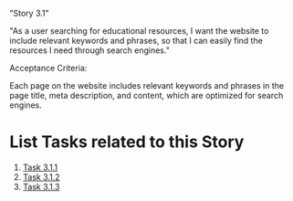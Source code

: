 "Story 3.1"

"As a user searching for educational resources, I want the website to include relevant keywords and phrases, so that I can easily find the resources I need through search engines."

Acceptance Criteria:

Each page on the website includes relevant keywords and phrases in the page title, meta description, and content, which are optimized for search engines.


# List Tasks related to this Story
1. [Task 3.1.1](documentation/theme_1/initiatives/Epics/Stories/Tasks/Task_3.1.1.md)
2. [Task 3.1.2](documentation/theme_1/initiatives/Epics/Stories/Tasks/Task_3.1.2.md)
3. [Task 3.1.3](documentation/theme_1/initiatives/Epics/Stories/Tasks/Task_3.1.3.md)